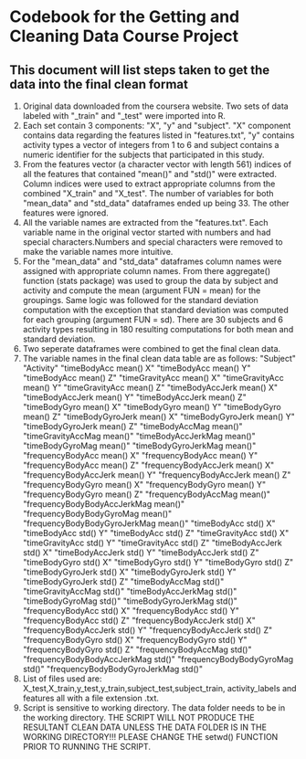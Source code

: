 # Codebook for the Getting and Cleaning Data Course Project
## This document will list steps taken to get the data into the final clean format

1. Original data downloaded from the coursera website. Two sets of data labeled with "_train" and "_test" were imported into R.
2. Each set contain 3 components: "X", "y" and "subject". "X" component contains data regarding the features listed in "features.txt", "y" contains activity types a vector of integers from 1 to 6 and subject contains a numeric identifier for the subjects that participated in this study. 
3. From the features vector (a character vector with length 561) indices of all the features that contained "mean()" and "std()" were extracted. Column indices were used to extract appropriate columns from the combined "X_train" and "X_test". The number of variables for both "mean_data" and "std_data" dataframes ended up being 33. The other features were ignored.
4. All the variable names are extracted from the "features.txt". Each variable name in the original vector started with numbers and had special characters.Numbers and special characters were removed to make the variable names more intuitive. 
5. For the "mean_data" and "std_data" dataframes column names were assigned with appropriate column names. From there aggregate() function (stats package) was used to group the data by subject and activity and compute the mean (argument FUN = mean) for the groupings. Same logic was followed for the standard deviation computation with the exception that standard deviation was computed for each grouping (argument FUN = sd). There are 30 subjects and 6 activity types resulting in 180 resulting computations for both mean and standard deviation. 
6. Two seperate dataframes were combined to get the final clean data.
7. The variable names in the final clean data table are as follows:
"Subject"
"Activity"
"timeBodyAcc mean() X"
"timeBodyAcc mean() Y"
"timeBodyAcc mean() Z"
"timeGravityAcc mean() X"
"timeGravityAcc mean() Y"
"timeGravityAcc mean() Z"
"timeBodyAccJerk mean() X"
"timeBodyAccJerk mean() Y"
"timeBodyAccJerk mean() Z"
"timeBodyGyro mean() X"
"timeBodyGyro mean() Y"
"timeBodyGyro mean() Z"
"timeBodyGyroJerk mean() X"
"timeBodyGyroJerk mean() Y"
"timeBodyGyroJerk mean() Z"
"timeBodyAccMag mean()"
"timeGravityAccMag mean()"
"timeBodyAccJerkMag mean()"
"timeBodyGyroMag mean()"
"timeBodyGyroJerkMag mean()"
"frequencyBodyAcc mean() X"
"frequencyBodyAcc mean() Y"
"frequencyBodyAcc mean() Z"
"frequencyBodyAccJerk mean() X"
"frequencyBodyAccJerk mean() Y"
"frequencyBodyAccJerk mean() Z"
"frequencyBodyGyro mean() X"
"frequencyBodyGyro mean() Y"
"frequencyBodyGyro mean() Z"
"frequencyBodyAccMag mean()"
"frequencyBodyBodyAccJerkMag mean()"
"frequencyBodyBodyGyroMag mean()"
"frequencyBodyBodyGyroJerkMag mean()"
"timeBodyAcc std() X"
"timeBodyAcc std() Y"
"timeBodyAcc std() Z"
"timeGravityAcc std() X"
"timeGravityAcc std() Y"
"timeGravityAcc std() Z"
"timeBodyAccJerk std() X"
"timeBodyAccJerk std() Y"
"timeBodyAccJerk std() Z"
"timeBodyGyro std() X"
"timeBodyGyro std() Y"
"timeBodyGyro std() Z"
"timeBodyGyroJerk std() X"
"timeBodyGyroJerk std() Y"
"timeBodyGyroJerk std() Z"
"timeBodyAccMag std()"
"timeGravityAccMag std()"
"timeBodyAccJerkMag std()"
"timeBodyGyroMag std()"
"timeBodyGyroJerkMag std()"
"frequencyBodyAcc std() X"
"frequencyBodyAcc std() Y"
"frequencyBodyAcc std() Z"
"frequencyBodyAccJerk std() X"
"frequencyBodyAccJerk std() Y"
"frequencyBodyAccJerk std() Z"
"frequencyBodyGyro std() X"
"frequencyBodyGyro std() Y"
"frequencyBodyGyro std() Z"
"frequencyBodyAccMag std()"
"frequencyBodyBodyAccJerkMag std()"
"frequencyBodyBodyGyroMag std()"
"frequencyBodyBodyGyroJerkMag std()"
8. List of files used are: X_test,X_train,y_test,y_train,subject_test,subject_train, activity_labels and features all with a file extension .txt.
9. Script is sensitive to working directory. The data folder needs to be in the working directory. THE SCRIPT WILL NOT PRODUCE THE RESULTANT CLEAN DATA UNLESS THE DATA FOLDER IS IN THE WORKING DIRECTORY!!! PLEASE CHANGE THE setwd() FUNCTION PRIOR TO RUNNING THE SCRIPT.      
